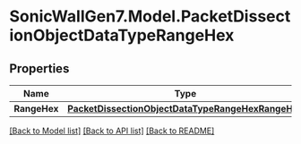 # SonicWallGen7.Model.PacketDissectionObjectDataTypeRangeHex

## Properties

Name | Type | Description | Notes
------------ | ------------- | ------------- | -------------
**RangeHex** | [**PacketDissectionObjectDataTypeRangeHexRangeHex**](PacketDissectionObjectDataTypeRangeHexRangeHex.md) |  | [optional] 

[[Back to Model list]](../README.md#documentation-for-models) [[Back to API list]](../README.md#documentation-for-api-endpoints) [[Back to README]](../README.md)

